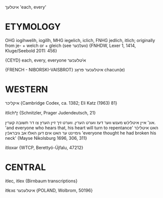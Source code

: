 איטלעך
'each, every'

ETYMOLOGY
===========
OHG iogihwelih, iogilîh, MHG iegelich, iclich, FNHG jedlich, itlich; originally from je- + welch or + gleich (see וועלכער)
{FNHDW, Lexer 1, 1414, Kluge/Seebold 2011: 456}

{CEYD}
each, every, everyone אי֜טלעכער

{FRENCH - NIBORSKI-VAISBROT}
איטלעכער פּראָנ	 chacun(e)

WESTERN
========

איקליכר
{Cambridge Codex, ca. 1382; Eli Katz (1963) 81}

itlichᵃr̥ {Schnitzler, Prager Judendeutsch, 21}

אונ' איין איטליכֿש מענש ווער דעז ווערט הערין. ווערט זיך זיין הערץ צו דר תשובה קערין.
'and everyone who hears that, his heart will turn to repentance'
האט איטליכֿר גימיינט ער האט אים דען האלז אב גיבראכֿין
'everyone thought he had broken his neck'
{Mayse Nikolsburg 1696, 306, 311}

ɩ́tlαxər {WTCP, Berettyó-Újfalu, 47212}

CENTRAL
========

itlec, itlex {Birnbaum transcriptions}

itɫɛxɛ איטלעכער {POLAND, Wolbrom, 50196}